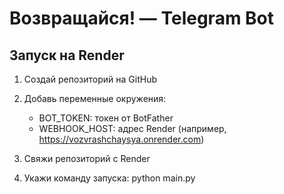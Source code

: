 # Возвращайся! — Telegram Bot

## Запуск на Render

1. Создай репозиторий на GitHub
2. Добавь переменные окружения:
   - BOT_TOKEN: токен от BotFather
   - WEBHOOK_HOST: адрес Render (например, https://vozvrashchaysya.onrender.com)

3. Свяжи репозиторий с Render
4. Укажи команду запуска: python main.py